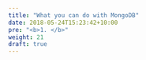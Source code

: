```yaml
---
title: "What you can do with MongoDB"
date: 2018-05-24T15:23:42+10:00
pre: "<b>1. </b>"
weight: 21
draft: true
---
```


